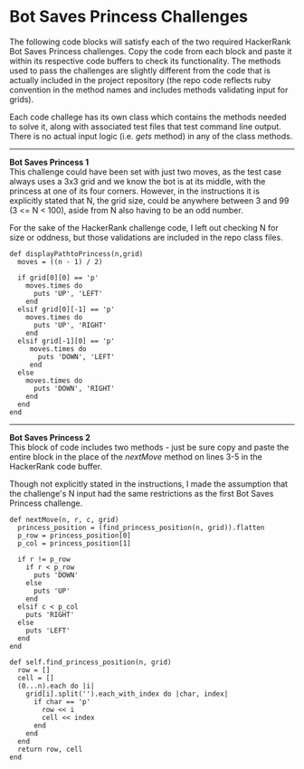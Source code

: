 # Bot Saves Princess Challenges

The following code blocks will satisfy each of the two required HackerRank Bot Saves Princess challenges. Copy the code from each block and paste it within its respective code buffers to check its functionality. The methods used to pass the challenges are slightly different from the code that is actually included in the project repository (the repo code reflects ruby convention in the method names and includes methods validating input for grids).

Each code challege has its own class which contains the methods needed to solve it, along with associated test files that test command line output. There is no actual input logic (i.e. _gets_ method) in any of the class methods.
_________________________________________________________________________________________________________________________________
**Bot Saves Princess 1** <br />
This challenge could have been set with just two moves, as the test case always uses a 3x3 grid and we know the bot is at its middle, with the princess at one of its four corners. However, in the instructions it is explicitly stated that N, the grid size, could be anywhere between 3 and 99 (3 <= N < 100), aside from N also having to be an odd number.

For the sake of the HackerRank challenge code, I left out checking N for size or oddness, but those validations are included in the repo class files.
```
def displayPathtoPrincess(n,grid)
  moves = ((n - 1) / 2)
  
  if grid[0][0] == 'p'
    moves.times do
      puts 'UP', 'LEFT'
    end
  elsif grid[0][-1] == 'p'
    moves.times do
      puts 'UP', 'RIGHT'
    end
  elsif grid[-1][0] == 'p'
     moves.times do
       puts 'DOWN', 'LEFT'
     end
  else
    moves.times do
      puts 'DOWN', 'RIGHT'
    end
  end
end
```
___________________________________________________________________________________________________________________________________
**Bot Saves Princess 2** <br />
This block of code includes two methods - just be sure copy and paste the entire block in the place of the _nextMove_ method on lines 3-5 in the HackerRank code buffer.

Though not explicitly stated in the instructions, I made the assumption that the challenge's N input had the same restrictions as the first Bot Saves Princess challenge.
```
def nextMove(n, r, c, grid)
  princess_position = (find_princess_position(n, grid)).flatten
  p_row = princess_position[0]
  p_col = princess_position[1]
  
  if r != p_row
    if r < p_row
      puts 'DOWN'
    else
      puts 'UP'
    end
  elsif c < p_col
    puts 'RIGHT'
  else
    puts 'LEFT'
  end
end

def self.find_princess_position(n, grid)
  row = []
  cell = []
  (0...n).each do |i|
    grid[i].split('').each_with_index do |char, index|
      if char == 'p'
        row << i
        cell << index
      end
    end
  end
  return row, cell
end
  ```
